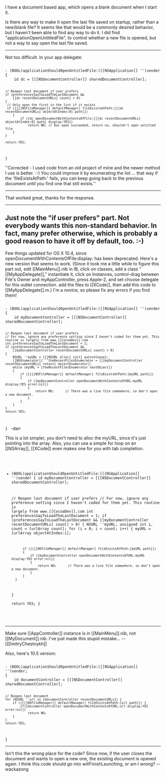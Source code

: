 

I have a document based app, which opens a blank document when I start it.  

Is there any way to make it open the last file saved on startup, rather than a new/blank file?   It seems like that would be a commonly desired behavior, but I haven't been able to find any way to do it.    I did find "applicationOpenUntitledFile", to control whether a new file is opened, but not a way to say open the last file saved.

----

Not too difficult. In your app delegate:

<code>
- (BOOL)applicationShouldOpenUntitledFile:([[NSApplication]] '')sender
{
    id dc = [[[NSDocumentController]] sharedDocumentController];
 
    // Reopen last document if user prefers
    if (preferencesSayToLoadTheLastDocument && 
        [[dc recentDocumentURLs] count] > 0)
    {
  	 // Only open the first in the list if it exists
	 if ([[[[NSFileManager]] defaultManager] fileExistsAtPath:[[[dc recentDocumentURLs] objectAtIndex:0] path]])
        {
            if ([dc openDocumentWithContentsOfFile:[[[dc recentDocumentURLs] objectAtIndex:0] path] display:YES])
                return NO; // Doc open succeeded, return no, shouldn't open untitled file
        }
    }

    return YES;
}
</code>

''Corrected - I used code from an old project of mine and the newer method I use is better. :-)  You could improve it by enumerating the list ... that way if the 'fileExistsAtPath:' fails, you can keep going back to the previous document until you find one that still exists.''

----

That worked great, thanks for the response.

----

Just note the "if user prefers" part. Not everybody wants this non-standard behavior. In fact, many prefer otherwise, which is probably a good reason to have it off by default, too. :-)
----
Few things updated for OS X 10.4, since openDocumentWithContentsOfFile:display: has been deprecated. Here's a new version that seems to work. (Since it took me a little while to figure this part out, edit [[MainMenu]].nib in IB, click on classes, add a class "[[MyAppDelegate]]," instantiate it, click on Instances, control-drag between File's Owner and myAppController, press Apple-2, and set choose delegate for this outlet connection. add the files to [[XCode]], then add this code to [[MyAppDelegate]].m.) I'm a novice, so please fix any errors if you find them!

<code>
- (BOOL)applicationShouldOpenUntitledFile:([[NSApplication]] '')sender
{
	id myDocumentController = [[[NSDocumentController]] sharedDocumentController];
	
	// Reopen last document if user prefers
	// For now, ignore any preference setting since I haven't coded for them yet. This routine is largely from www.[[CocoaDev]].com
	int preferencesSayToLoadTheLastDocument = 1;
	if (preferencesSayToLoadTheLastDocument && 
		[[myDocumentController recentDocumentURLs] count] > 0)
	{
		NSURL ''myURL = [[[NSURL alloc] init] autorelease];
		[[NSEnumerator]] ''theRecentFilesEnumerator = [[[myDocumentController recentDocumentURLs] retain] objectEnumerator];
		while (myURL = [theRecentFilesEnumerator nextObject])		
		{
			if ([[[[NSFileManager]] defaultManager] fileExistsAtPath:[myURL path]])
			{
				if ([myDocumentController openDocumentWithContentsOfURL:myURL display:YES error:nil])
				{
					return NO;		// There was a live file somewhere, so don't open a new document.
				}
			}
		}
	}	
	return YES;
}
</code>
-dan


This is a lot simpler, you don't need to alloc the myURL, since it's just pointing into the array. Also, you can use a simple for loop on an [[NSArray]], [[XCode]] even makes one for you with tab completion. 
<code>
- (BOOL)applicationShouldOpenUntitledFile:([[NSApplication]] '')sender
{
	id myDocumentController = [[[NSDocumentController]] sharedDocumentController];
	
	// Reopen last document if user prefers
	// For now, ignore any preference setting since I haven't coded for them yet. This routine is largely from www.[[CocoaDev]].com
	int preferencesSayToLoadTheLastDocument = 1;
	if (preferencesSayToLoadTheLastDocument && 
		[[myDocumentController recentDocumentURLs] count] > 0)
	{
		NSURL ''myURL;
                unsigned int i, count = [urlArray count];
                for (i = 0; i < count; i++) 
		{
                    myURL = [urlArray objectAtIndex:i];

			if ([[[[NSFileManager]] defaultManager] fileExistsAtPath:[myURL path]])
			{
				if ([myDocumentController openDocumentWithContentsOfURL:myURL display:YES error:nil])
				{
					return NO;		// There was a live file somewhere, so don't open a new document.
				}
			}
		}
	}	
	return YES;
}
</code>


----

Make sure [[AppController]] instance is in [[MainMenu]].nib, not [[MyDocument]].nib. I've just made this stupid mistake... -- [[DmitryChestnykh]]

Also, here's 10.5 version:

<code>
- (BOOL)applicationShouldOpenUntitledFile:([[NSApplication]] '')sender;
{
	id documentController = [[[NSDocumentController]] sharedDocumentController];
	
	// Reopen last document
	for (NSURL ''url in [documentController recentDocumentURLs]) {
		if ([[[[NSFileManager]] defaultManager] fileExistsAtPath:[url path]]) {
			if([documentController openDocumentWithContentsOfURL:url display:YES error:nil])
				return NO;
		}
	}
	return YES;
}
</code>

----

Isn't this the wrong place for the code? Since now, if the user closes the document and wants to open a new one, the existing document is opened again. I think this code should go into willFinishLaunching, or am I wrong? --wackazong